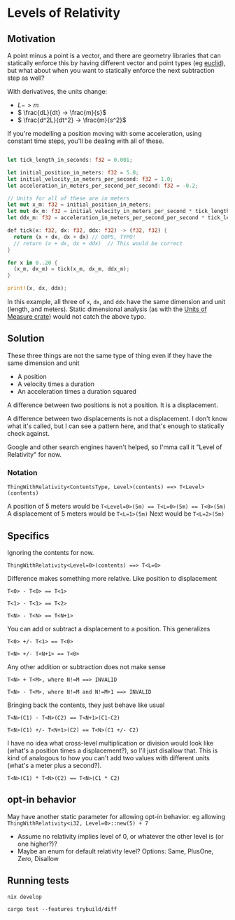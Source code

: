 # Levels of Relativity

## Motivation 

A point minus a point is a vector, and there are geometry libraries that can statically enforce this by having different vector and point types (eg [euclid](https://docs.rs/euclid/latest/euclid/)), but what about when you want to statically enforce the next subtraction step as well?

With derivatives, the units change:

- $L -> m$
- $ \frac{dL}{dt} -> \frac{m}{s}$
- $ \frac{d^2L}{dt^2} -> \frac{m}{s^2}$

If you're modelling a position moving with some acceleration, using constant time steps, you'll be dealing with all of these.

```rust

let tick_length_in_seconds: f32 = 0.001;

let initial_position_in_meters: f32 = 5.0;
let initial_velocity_in_meters_per_second: f32 = 1.0;
let acceleration_in_meters_per_second_per_second: f32 = -0.2;

// Units for all of these are in meters
let mut x_m: f32 = initial_position_in_meters;
let mut dx_m: f32 = initial_velocity_in_meters_per_second * tick_length_in_seconds;
let ddx_m: f32 = acceleration_in_meters_per_second_per_second * tick_length_in_seconds * tick_length_in_seconds;

def tick(x: f32, dx: f32, ddx: f32) -> (f32, f32) {
  return (x + dx, dx + dx) // OOPS, TYPO!
  // return (x + dx, dx + ddx)  // This would be correct
}

for x in 0..20 {
  (x_m, dx_m) = tick(x_m, dx_m, ddx_m);
}

print!(x, dx, ddx);

```

In this example, all three of `x`, `dx`, and `ddx` have the same dimension and unit (length, and meters).  Static dimensional analysis (as with the [Units of Measure crate](https://docs.rs/uom/latest/uom/)) would not catch the above typo.

## Solution

These three things are not the same type of thing even if they have the same dimension and unit

- A position
- A velocity times a duration
- An acceleration times a duration squared


A difference between two positions is not a position.  It is a displacement.

A difference between two displacements is not a displacement.  I don't know what it's called, but I can see a pattern here, and that's enough to statically check against.

Google and other search engines haven't helped, so I'mma call it "Level of Relativity" for now.

### Notation

`ThingWithRelativity<ContentsType, Level>(contents) ==> T<Level>(contents)`

A position of 5 meters would be `T<Level=0>(5m) == T<L=0>(5m) == T<0>(5m)`
A displacement of 5 meters would be `T<L=1>(5m)`
Next would be `T<L=2>(5m)`

## Specifics

Ignoring the contents for now.

`ThingWithRelativity<Level=0>(contents) ==> T<L=0>`

Difference makes something more relative.  Like position to displacement

`T<0> - T<0> == T<1>`

`T<1> - T<1> == T<2>`

`T<N> - T<N> == T<N+1>`

You can add or subtract a displacement to a position.  This generalizes

`T<0> +/- T<1> == T<0>`

`T<N> +/- T<N+1> == T<0>`

Any other addition or subtraction does not make sense

`T<N> + T<M>, where N!=M ==> INVALID`

`T<N> - T<M>, where N!=M and N!=M+1 ==> INVALID`

Bringing back the contents, they just behave like usual

`T<N>(C1) - T<N>(C2) == T<N+1>(C1-C2)`

`T<N>(C1) +/- T<N+1>(C2) == T<N>(C1 +/- C2)`

I have no idea what cross-level multiplication or division would look like (what's a position times a displacement?), so I'll just disallow that.
This is kind of analogous to how you can't add two values with different units (what's a meter plus a second?).

`T<N>(C1) * T<N>(C2) == T<N>(C1 * C2)`


## opt-in behavior

May have another static parameter for allowing opt-in behavior.  eg allowing `ThingWithRelativity<i32, Level=0>::new(5) + 7`

- Assume no relativity implies level of 0, or whatever the other level is (or one higher?)?
- Maybe an enum for default relativity level?  Options: Same, PlusOne, Zero, Disallow

## Running tests

`nix develop`

`cargo test --features trybuild/diff`
